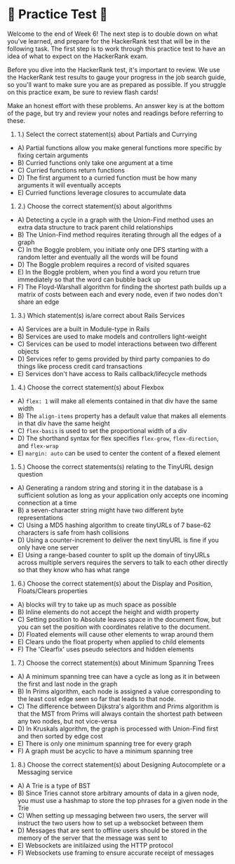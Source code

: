 # 🚨 Practice Test 🚨 

Welcome to the end of Week 6! The next step is to double down on what you've learned, and prepare for the HackerRank test that will be in the following task. The first step is to work through this practice test to have an idea of what to expect on the HackerRank exam.

Before you dive into the HackerRank test, it's important to review. We use the HackerRank test results to gauge your progress in the job search guide, so you'll want to make sure you are as prepared as possible. If you struggle on this practice exam, be sure to review flash cards!

Make an honest effort with these problems. An answer key is at the bottom of the page, but try and review your notes and readings before referring to these. 


1. 1.) Select the correct statement(s) about Partials and Currying
  * A) Partial functions allow you make general functions more specific by fixing certain arguments
  * B) Curried functions only take one argument at a time
  * C) Curried functions return functions
  * D) The first argument to a curried function must be how many arguments it will eventually accepts
  * E) Curried functions leverage closures to accumulate data

1. 2.) Choose the correct statement(s) about algorithms
  * A) Detecting a cycle in a graph with the Union-Find method uses an extra data structure to track parent child relationships
  * B) The Union-Find method requires iterating through all the edges of a graph
  * C) In the Boggle problem, you initiate only one DFS starting with a random letter and eventually all the words will be found
  * D) The Boggle problem requires a record of visited squares
  * E) In the Boggle problem, when you find a word you return true immediately so that the word can bubble back up
  * F) The Floyd-Warshall algorithm for finding the shortest path builds up a matrix of costs between each and every node, even if two nodes don't share an edge
1. 3.) Which statement(s) is/are correct about Rails Services
  * A) Services are a built in Module-type in Rails
  * B) Services are used to make models and controllers light-weight
  * C) Services can be used to model interactions between two different objects
  * D) Services refer to gems provided by third party companies to do things like process credit card transactions
  * E) Services don't have access to Rails callback/lifecycle methods
1. 4.) Choose the correct statement(s) about Flexbox
  * A) `flex: 1` will make all elements contained in that div have the same width
  * B) The `align-items` property has a default value that makes all elements in that div have the same height
  * C) `flex-basis` is used to set the proportional width of a div
  * D) The shorthand syntax for flex specifies `flex-grow`, `flex-direction`, and `flex-wrap`
  * E) `margin: auto` can be used to center the content of a flexed element
1. 5.) Choose the correct statements(s) relating to the TinyURL design question
  * A) Generating a random string and storing it in the database is a sufficient solution as long as your application only accepts one incoming connection at a time
  * B) a seven-character string might have two different byte representations
  * C) Using a MD5 hashing algorithm to create tinyURLs of 7 base-62 characters is safe from hash collisions
  * D) Using a counter-increment to deliver the next tinyURL is fine if you only have one server
  * E) Using a range-based counter to split up the domain of tinyURLs across multiple servers requires the servers to talk to each other directly so that they know who has what range
1. 6.) Choose the correct statement(s) about the Display and Position, Floats/Clears properties
  * A) blocks will try to take up as much space as possible
  * B) Inline elements do not accept the height and width property
  * C) Setting position to Absolute leaves space in the document flow, but you can set the position with coordinates relative to the document.
  * D) Floated elements will cause other elements to wrap around them
  * E) Clears undo the float property when applied to child elements
  * F) The 'Clearfix' uses pseudo selectors and hidden elements
1. 7.) Choose the correct statement(s) about Minimum Spanning Trees
  * A) A minimum spanning tree can have a cycle as long as it in between the first and last node in the graph
  * B) In Prims algorithm, each node is assigned a value corresponding to the least cost edge seen so far that leads to that node.
  * C) The difference between Dijkstra's algorithm and Prims algorithm is that the MST from Prims will always contain the shortest path between any two nodes, but not vice-versa
  * D) In Kruskals algorithm, the graph is processed with Union-Find first and then sorted by edge cost
  * E) There is only one minimum spanning tree for every graph
  * F) A graph must be acyclic to have a minimum spanning tree
1. 8.) Choose the correct statement(s) about Designing Autocomplete or a Messaging service
  * A) A Trie is a type of BST
  * B) Since Tries cannot store arbitrary amounts of data in a given node, you must use a hashmap to store the top phrases for a given node in the Trie
  * C) When setting up messaging between two users, the server will instruct the two users how to set up a websocket between them
  * D) Messages that are sent to offline users should be stored in the memory of the server that the message was sent to
  * E) Websockets are initilaized using the HTTP protocol
  * F) Websockets use framing to ensure accurate receipt of messages

